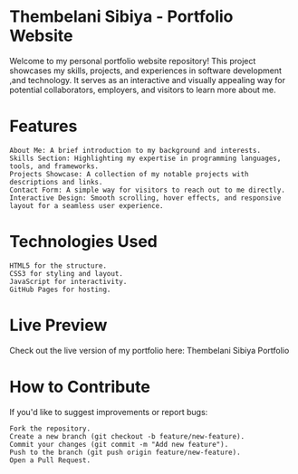 # Thembelani Sibiya - Portfolio Website

Welcome to my personal portfolio website repository! This project showcases my skills, projects, and experiences in software development ,and technology. It serves as an interactive and visually appealing way for potential collaborators, employers, and visitors to learn more about me.


# Features

    About Me: A brief introduction to my background and interests.
    Skills Section: Highlighting my expertise in programming languages, tools, and frameworks.
    Projects Showcase: A collection of my notable projects with descriptions and links.
    Contact Form: A simple way for visitors to reach out to me directly.
    Interactive Design: Smooth scrolling, hover effects, and responsive layout for a seamless user experience.

# Technologies Used

    HTML5 for the structure.
    CSS3 for styling and layout.
    JavaScript for interactivity.
    GitHub Pages for hosting.

# Live Preview

Check out the live version of my portfolio here: Thembelani Sibiya Portfolio

# How to Contribute

If you'd like to suggest improvements or report bugs:

    Fork the repository.
    Create a new branch (git checkout -b feature/new-feature).
    Commit your changes (git commit -m "Add new feature").
    Push to the branch (git push origin feature/new-feature).
    Open a Pull Request.
